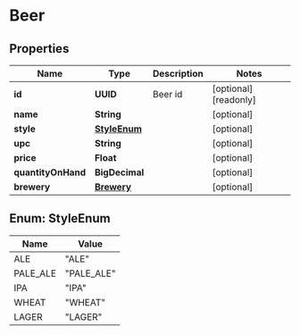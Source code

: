 

# Beer

## Properties

Name | Type | Description | Notes
------------ | ------------- | ------------- | -------------
**id** | **UUID** | Beer id |  [optional] [readonly]
**name** | **String** |  |  [optional]
**style** | [**StyleEnum**](#StyleEnum) |  |  [optional]
**upc** | **String** |  |  [optional]
**price** | **Float** |  |  [optional]
**quantityOnHand** | **BigDecimal** |  |  [optional]
**brewery** | [**Brewery**](Brewery.md) |  |  [optional]



## Enum: StyleEnum

Name | Value
---- | -----
ALE | &quot;ALE&quot;
PALE_ALE | &quot;PALE_ALE&quot;
IPA | &quot;IPA&quot;
WHEAT | &quot;WHEAT&quot;
LAGER | &quot;LAGER&quot;



